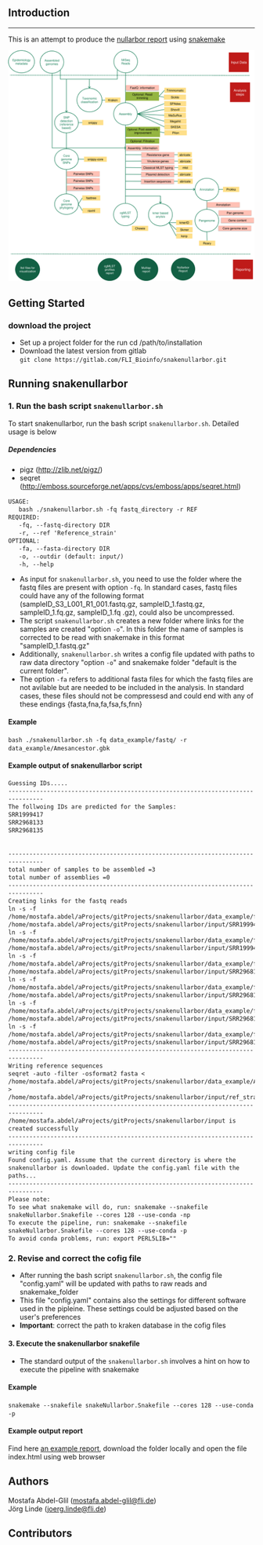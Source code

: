 ## Introduction
------------------------------
This is an attempt to produce the [nullarbor report](https://github.com/tseemann/nullarbor) using [snakemake](https://snakemake.readthedocs.io/en/stable/)

<img src="workflowpic.png" width="1000" />

## Getting Started

### download the project 
* Set up a project folder for the run 
cd /path/to/installation
* Download the latest version from gitlab  
`git clone https://gitlab.com/FLI_Bioinfo/snakenullarbor.git`

## Running snakenullarbor 

### 1. Run the bash script `snakenullarbor.sh`
To start snakenullarbor, run the bash script `snakenullarbor.sh`. Detailed usage is below 

##### Dependencies 
* pigz (http://zlib.net/pigz/)
* seqret (http://emboss.sourceforge.net/apps/cvs/emboss/apps/seqret.html)

```
USAGE:
   bash ./snakenullarbor.sh -fq fastq_directory -r REF
REQUIRED:
   -fq, --fastq-directory DIR
   -r, --ref 'Reference_strain'
OPTIONAL:
   -fa, --fasta-directory DIR
   -o, --outdir (default: input/)
   -h, --help

```


* As input for `snakenullarbor.sh`, you need to use the folder where the fastq files are present with option `-fq`. In standard cases, fastq files could have any of the following format (sampleID\_S3\_L001\_R1_001.fastq.gz, sampleID\_1.fastq.gz, sampleID\_1.fq.gz, sampleID\_1.fq .gz), could also be uncompressed.   
* The script `snakenullarbor.sh` creates a new folder where links for the samples are created "option `-o`". In this folder the name of samples is corrected to be read with snakemake in this format "sampleID\_1.fastq.gz"   
* Additionally, `snakenullarbor.sh` writes a config file updated with paths to raw data directory "option `-o`" and snakemake folder "default is the current folder".   
* The option `-fa` refers to additional fasta files for which the fastq files are not avilable but are needed to be included in the analysis. In standard cases, these files should not be compressesd and could end with any of these endings {fasta,fna,fa,fsa,fs,fnn}

#### Example  

`bash ./snakenullarbor.sh -fq data_example/fastq/ -r data_example/Amesancestor.gbk`  
#### Example output of snakenullarbor script 

```
Guessing IDs.....
--------------------------------------------------------------------------------
The follwoing IDs are predicted for the Samples: 
SRR1999417
SRR2968133
SRR2968135


--------------------------------------------------------------------------------
total number of samples to be assembled =3
total number of assemblies =0
--------------------------------------------------------------------------------
Creating links for the fastq reads
ln -s -f /home/mostafa.abdel/aProjects/gitProjects/snakenullarbor/data_example/fastq/SRR1999417_1.fastq.gz /home/mostafa.abdel/aProjects/gitProjects/snakenullarbor/input/SRR1999417_R1.fastq.gz
ln -s -f /home/mostafa.abdel/aProjects/gitProjects/snakenullarbor/data_example/fastq/SRR1999417_2.fastq.gz /home/mostafa.abdel/aProjects/gitProjects/snakenullarbor/input/SRR1999417_R2.fastq.gz
ln -s -f /home/mostafa.abdel/aProjects/gitProjects/snakenullarbor/data_example/fastq/SRR2968133_1.fastq.gz /home/mostafa.abdel/aProjects/gitProjects/snakenullarbor/input/SRR2968133_R1.fastq.gz
ln -s -f /home/mostafa.abdel/aProjects/gitProjects/snakenullarbor/data_example/fastq/SRR2968133_2.fastq.gz /home/mostafa.abdel/aProjects/gitProjects/snakenullarbor/input/SRR2968133_R2.fastq.gz
ln -s -f /home/mostafa.abdel/aProjects/gitProjects/snakenullarbor/data_example/fastq/SRR2968135_1.fastq.gz /home/mostafa.abdel/aProjects/gitProjects/snakenullarbor/input/SRR2968135_R1.fastq.gz
ln -s -f /home/mostafa.abdel/aProjects/gitProjects/snakenullarbor/data_example/fastq/SRR2968135_2.fastq.gz /home/mostafa.abdel/aProjects/gitProjects/snakenullarbor/input/SRR2968135_R2.fastq.gz
--------------------------------------------------------------------------------
Writing reference sequences
seqret -auto -filter -osformat2 fasta < /home/mostafa.abdel/aProjects/gitProjects/snakenullarbor/data_example/Amesancestor.gbk > /home/mostafa.abdel/aProjects/gitProjects/snakenullarbor/input/ref_strain.fasta
--------------------------------------------------------------------------------
/home/mostafa.abdel/aProjects/gitProjects/snakenullarbor/input is created successfully
--------------------------------------------------------------------------------
writing config file
Found config.yaml. Assume that the current directory is where the snakenullarbor is downloaded. Update the config.yaml file with the paths...
--------------------------------------------------------------------------------
Please note:
To see what snakemake will do, run: snakemake --snakefile snakeNullarbor.Snakefile --cores 128 --use-conda -np 
To execute the pipeline, run: snakemake --snakefile snakeNullarbor.Snakefile --cores 128 --use-conda -p 
To avoid conda problems, run: export PERL5LIB=""
``` 

### 2. Revise and correct the cofig file  
* After running the bash script `snakenullarbor.sh`, the config file "config.yaml" will be updated with paths to raw reads and snakemake_folder
* This file "config.yaml" contains also the settings for different software used in the pipleine. These settings could be adjusted based on the user's preferences 
* __Important__: correct the path to kraken database in the cofig files     



#### 3. Execute the snakenullarbor snakefile 
* The standard output of the `snakenullarbor.sh` involves a hint on how to execute the pipeline with snakemake 

#### Example  
`snakemake --snakefile snakeNullarbor.Snakefile --cores 128 --use-conda -p`

#### Example output report  
Find here [an example report](example/), download the folder locally and open the file index.html using web browser 

## Authors    
Mostafa Abdel-Glil (mostafa.abdel-glil@fli.de)  
Jörg Linde (joerg.linde@fli.de)  

## Contributors   

